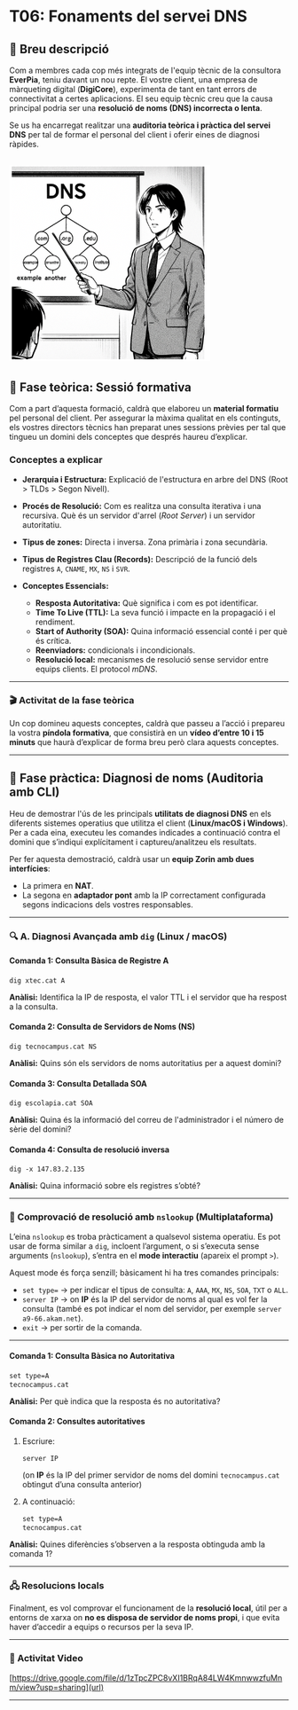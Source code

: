 # T06: Fonaments del servei DNS

## 🧩 Breu descripció

Com a membres cada cop més integrats de l'equip tècnic de la consultora **EverPia**, teniu davant un nou repte.
El vostre client, una empresa de màrqueting digital (**DigiCore**), experimenta de tant en tant errors de connectivitat a certes aplicacions.
El seu equip tècnic creu que la causa principal podria ser una **resolució de noms (DNS) incorrecta o lenta**.

Se us ha encarregat realitzar una **auditoria teòrica i pràctica del servei DNS** per tal de formar el personal del client i oferir eines de diagnosi ràpides.

![imatge](img/foto1.png)
---

## 🧠 Fase teòrica: Sessió formativa

Com a part d’aquesta formació, caldrà que elaboreu un **material formatiu** pel personal del client.
Per assegurar la màxima qualitat en els continguts, els vostres directors tècnics han preparat unes sessions prèvies per tal que tingueu un domini dels conceptes que després haureu d’explicar.

### Conceptes a explicar

* **Jerarquia i Estructura:**
  Explicació de l'estructura en arbre del DNS (Root > TLDs > Segon Nivell).

* **Procés de Resolució:**
  Com es realitza una consulta iterativa i una recursiva.
  Què és un servidor d'arrel (*Root Server*) i un servidor autoritatiu.

* **Tipus de zones:**
  Directa i inversa.
  Zona primària i zona secundària.

* **Tipus de Registres Clau (Records):**
  Descripció de la funció dels registres `A`, `CNAME`, `MX`, `NS` i `SVR`.

* **Conceptes Essencials:**

  * **Resposta Autoritativa:** Què significa i com es pot identificar.
  * **Time To Live (TTL):** La seva funció i impacte en la propagació i el rendiment.
  * **Start of Authority (SOA):** Quina informació essencial conté i per què és crítica.
  * **Reenviadors:** condicionals i incondicionals.
  * **Resolució local:** mecanismes de resolució sense servidor entre equips clients. El protocol *mDNS*.

---

### 🎬 Activitat de la fase teòrica

Un cop domineu aquests conceptes, caldrà que passeu a l’acció i prepareu la vostra **píndola formativa**, que consistirà en un **vídeo d’entre 10 i 15 minuts** que haurà d’explicar de forma breu però clara aquests conceptes.

---

## 🧰 Fase pràctica: Diagnosi de noms (Auditoria amb CLI)

Heu de demostrar l'ús de les principals **utilitats de diagnosi DNS** en els diferents sistemes operatius que utilitza el client (**Linux/macOS i Windows**).
Per a cada eina, executeu les comandes indicades a continuació contra el domini que s’indiqui explícitament i captureu/analitzeu els resultats.

Per fer aquesta demostració, caldrà usar un **equip Zorin amb dues interfícies**:

* La primera en **NAT**.
* La segona en **adaptador pont** amb la IP correctament configurada segons indicacions dels vostres responsables.

---

### 🔍 A. Diagnosi Avançada amb `dig` (Linux / macOS)

#### Comanda 1: Consulta Bàsica de Registre A

```
dig xtec.cat A
```

**Anàlisi:**
Identifica la IP de resposta, el valor TTL i el servidor que ha respost a la consulta.

#### Comanda 2: Consulta de Servidors de Noms (NS)

```
dig tecnocampus.cat NS
```

**Anàlisi:**
Quins són els servidors de noms autoritatius per a aquest domini?

#### Comanda 3: Consulta Detallada SOA

```
dig escolapia.cat SOA
```

**Anàlisi:**
Quina és la informació del correu de l'administrador i el número de sèrie del domini?

#### Comanda 4: Consulta de resolució inversa

```
dig -x 147.83.2.135
```

**Anàlisi:**
Quina informació sobre els registres s’obté?

---

### 🧭 Comprovació de resolució amb `nslookup` (Multiplataforma)

L’eina `nslookup` es troba pràcticament a qualsevol sistema operatiu.
Es pot usar de forma similar a `dig`, incloent l’argument, o si s’executa sense arguments (`nslookup`), s’entra en el **mode interactiu** (apareix el prompt `>`).

Aquest mode és força senzill; bàsicament hi ha tres comandes principals:

* `set type=` → per indicar el tipus de consulta: `A`, `AAA`, `MX`, `NS`, `SOA`, `TXT` o `ALL`.
* `server IP` → on **IP** és la IP del servidor de noms al qual es vol fer la consulta (també es pot indicar el nom del servidor, per exemple `server a9-66.akam.net`).
* `exit` → per sortir de la comanda.

---

#### Comanda 1: Consulta Bàsica no Autoritativa

```
set type=A
tecnocampus.cat
```

**Anàlisi:**
Per què indica que la resposta és no autoritativa?

#### Comanda 2: Consultes autoritatives

1. Escriure:

   ```
   server IP
   ```

   (on **IP** és la IP del primer servidor de noms del domini `tecnocampus.cat` obtingut d’una consulta anterior)
2. A continuació:

   ```
   set type=A
   tecnocampus.cat
   ```

**Anàlisi:**
Quines diferències s’observen a la resposta obtinguda amb la comanda 1?

---

### 🖧 Resolucions locals

Finalment, es vol comprovar el funcionament de la **resolució local**, útil per a entorns de xarxa on **no es disposa de servidor de noms propi**, i que evita haver d’accedir a equips o recursos per la seva IP.

---

### 📝 Activitat Video


[https://drive.google.com/file/d/1zTpcZPC8vXI1BRqA84LW4KmnwwzfuMnm/view?usp=sharing](url)

---


